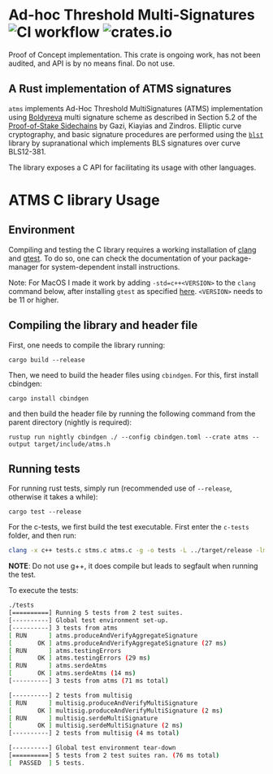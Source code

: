 # Ad-hoc Threshold Multi-Signatures ![CI workflow](https://github.com/github/input-output-hk/atms-sidechains/actions/workflows/ci.yml/badge.svg) ![crates.io](https://img.shields.io/crates/v/atms.svg)

Proof of Concept implementation. 
This crate is ongoing work, has not been audited, and API is by no means final. 
Do not use.

## A Rust implementation of ATMS signatures
`atms` implements Ad-Hoc Threshold MultiSignatures (ATMS) implementation using
[Boldyreva](https://link.springer.com/chapter/10.1007%2F3-540-36288-6_3)
multi signature scheme as described in Section 5.2 of the
[Proof-of-Stake Sidechains](https://cointhinktank.com/upload/Proof-of-Stake%20Sidechains.pdf)
by Gazi, Kiayias and Zindros. Elliptic curve cryptography, and basic
signature procedures are performed using the [`blst`](https://github.com/supranational/blst)
library by supranational which implements BLS signatures over curve
BLS12-381.

The library exposes a C API for facilitating its usage with other languages. 

# ATMS C library Usage

## Environment

Compiling and testing the C library requires a working installation of [clang](https://clang.llvm.org/) and [gtest](https://github.com/google/googletest).
To do so, one can check the documentation of your package-manager for system-dependent install instructions.

Note: For MacOS I made it work by adding `-std=c++<VERSION>` to the `clang` command below, after installing `gtest` as
specified [here](https://github.com/google/googletest/blob/main/googletest/README.md#standalone-cmake-project).
`<VERSION>` needs to be 11 or higher.

## Compiling the library and header file
First, one needs to compile the library running:
```shell
cargo build --release
```

Then, we need to build the header files using `cbindgen`. For this, first install
cbindgen:
```shell
cargo install cbindgen
```

and then build the header file by running the following command from the parent directory (nightly is required):
```shell
rustup run nightly cbindgen ./ --config cbindgen.toml --crate atms --output target/include/atms.h
```

## Running tests

For running rust tests, simply run (recommended use of `--release`, otherwise it takes a while):

```shell
cargo test --release
```

For the c-tests, we first build the test executable. First enter the `c-tests` folder, and then run:

``` sh
clang -x c++ tests.c stms.c atms.c -g -o tests -L ../target/release -lmithril -lstdc++ -lgtest -lgtest_main
```

**NOTE**: Do not use g++, it does compile but leads to segfault when running the test.

To execute the tests:

``` sh
./tests
[==========] Running 5 tests from 2 test suites.
[----------] Global test environment set-up.
[----------] 3 tests from atms
[ RUN      ] atms.produceAndVerifyAggregateSignature
[       OK ] atms.produceAndVerifyAggregateSignature (27 ms)
[ RUN      ] atms.testingErrors
[       OK ] atms.testingErrors (29 ms)
[ RUN      ] atms.serdeAtms
[       OK ] atms.serdeAtms (14 ms)
[----------] 3 tests from atms (71 ms total)

[----------] 2 tests from multisig
[ RUN      ] multisig.produceAndVerifyMultiSignature
[       OK ] multisig.produceAndVerifyMultiSignature (2 ms)
[ RUN      ] multisig.serdeMultiSignature
[       OK ] multisig.serdeMultiSignature (2 ms)
[----------] 2 tests from multisig (4 ms total)

[----------] Global test environment tear-down
[==========] 5 tests from 2 test suites ran. (76 ms total)
[  PASSED  ] 5 tests.
```
